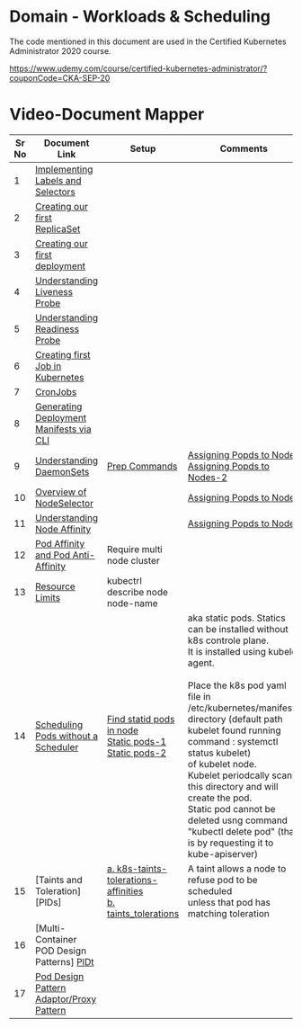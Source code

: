 # Domain - Workloads & Scheduling

The code mentioned in this document are used in the Certified Kubernetes Administrator 2020 course.

https://www.udemy.com/course/certified-kubernetes-administrator/?couponCode=CKA-SEP-20


# Video-Document Mapper

| Sr No | Document Link | Setup | Comments |
| ------ | ------ | ------ |------ |
| 1 | [Implementing Labels and Selectors][PlDa] |             |            |
| 2 | [Creating our first ReplicaSet][PlDb] |             |             |
| 3 | [Creating our first deployment][PlDc]|             |             |
| 4 | [Understanding Liveness Probe][PlDd] |             |             |
| 5 | [Understanding Readiness Probe][PlDe] |             |             |
| 6 | [Creating first Job in Kubernetes][PlDf] |             |             |
| 7 | [CronJobs][PlDg] |             |             |
| 8 | [Generating Deployment Manifests via CLI][PlDh] |             |             |
| 9 | [Understanding DaemonSets][PlDi] | [Prep Commands][PlDp]           | [Assigning Popds to Nodes][PlDh] <br/> [Assigning Popds to Nodes-2][PlDq]           |
| 10 | [Overview of NodeSelector][PlDj] |             |[Assigning Popds to Nodes][PlDh]            |
| 11 | [Understanding Node Affinity][PlDk] |             |[Assigning Popds to Nodes][PlDh]             |
| 12 | [Pod Affinity and Pod Anti-Affinity][PlDl] |  Require multi node cluster           |             |
| 13 | [Resource Limits][PlDm] | kubectrl describe node node-name            |             |
| 14 | [Scheduling Pods without a Scheduler][PlDn] | [Find statid pods in node][PlDr1]<br/>  [Static pods-1][PlDr2]<br/>  [Static pods-2][PlDr3]       | aka static pods. Statics can be installed without k8s controle plane. <br/> It is installed using kubelet agent. <br/> <br/> Place the k8s pod yaml file in /etc/kubernetes/manifests directory (default path kubelet found  running command :  systemctl status kubelet) <br/> of kubelet node.  <br/>Kubelet periodcally scan this directory and will create the pod.  <br/> Static pod cannot be deleted usng command "kubectl delete pod" (that is by requesting it to kube-apiserver)|
| 15 | [Taints and Toleration][PlDs] | [a. k8s-taints-tolerations-affinities][PlDs1]  <br/> [b. taints_tolerations][PlDs2]       | A taint allows a node to refuse pod to be scheduled  <br/> unless that pod has matching toleration            |
| 16 | [Multi-Container POD Design Patterns] [PlDt] |             |             |
| 17 | [Pod Design Pattern Adaptor/Proxy Pattern][PlDt1] |             |             |


   [PlDa]: <https://github.com/zealvora/certified-kubernetes-administrator/blob/master/Domain%202%20-%20Workloads%20%26%20Scheduling/labels.yaml>
   [PlDb]: <https://github.com/zealvora/certified-kubernetes-administrator/blob/master/Domain%202%20-%20Workloads%20%26%20Scheduling/replicaset.yaml>
   [PlDc]: <https://github.com/zealvora/certified-kubernetes-administrator/blob/master/Domain%202%20-%20Workloads%20%26%20Scheduling/deployment.yaml>
  [PlDd]: <https://github.com/zealvora/certified-kubernetes-administrator/blob/master/Domain%202%20-%20Workloads%20%26%20Scheduling/livenessprobe.yaml>
   [PlDe]: <https://github.com/zealvora/certified-kubernetes-administrator/blob/master/Domain%202%20-%20Workloads%20%26%20Scheduling/readinessprobe.yaml>
   [PlDf]: <https://github.com/zealvora/certified-kubernetes-administrator/blob/master/Domain%202%20-%20Workloads%20%26%20Scheduling/jobs.yaml>
   [PlDg]: <https://github.com/zealvora/certified-kubernetes-administrator/blob/master/Domain%202%20-%20Workloads%20%26%20Scheduling/cronjob.yaml>
[PlDh]: <https://github.com/zealvora/certified-kubernetes-administrator/blob/master/Domain%202%20-%20Workloads%20%26%20Scheduling/manifest-cli.md>
[PlDi]: <https://github.com/zealvora/certified-kubernetes-administrator/blob/master/Domain%202%20-%20Workloads%20%26%20Scheduling/daemonset.yaml>
[PlDj]: <https://github.com/zealvora/certified-kubernetes-administrator/blob/master/Domain%202%20-%20Workloads%20%26%20Scheduling/nodeSelector.yaml>
[PlDk]: <https://github.com/zealvora/certified-kubernetes-administrator/blob/master/Domain%202%20-%20Workloads%20%26%20Scheduling/node-affinity-combined.md>
[PlDl]: <https://github.com/zealvora/certified-kubernetes-administrator/blob/master/Domain%202%20-%20Workloads%20%26%20Scheduling/podaffinity-required.yaml>
[PlDm]: <https://github.com/zealvora/certified-kubernetes-administrator/blob/master/Domain%202%20-%20Workloads%20%26%20Scheduling/requests-limits.yaml>
[PlDn]: <https://github.com/zealvora/certified-kubernetes-administrator/blob/master/Domain%202%20-%20Workloads%20%26%20Scheduling/pod-without-scheduler.md>

[PlDo]: <https://kubernetes.io/docs/concepts/scheduling-eviction/assign-pod-node/#:~:text=Run%20kubectl%20get%20nodes%20to,the%20node%20you've%20chosen>
[PlDp]: <https://github.com/spectree/certified-kubernetes-administrator/blob/master/Command_Setup_Commands.md>
[PlDq]: <https://medium.com/kubernetes-tutorials/learn-how-to-assign-pods-to-nodes-in-kubernetes-using-nodeselector-and-affinity-features-e62c437f3cf8>

[PlDr1]: <https://stackoverflow.com/questions/65657808/how-to-identify-static-pods-via-kubectl-command>
[PlDr2]: <https://blog.mayadata.io/openebs/static-pods-in-kubernetes>
[PlDr3]:<https://kubernetes.io/docs/tasks/configure-pod-container/static-pod/>

[PlDs1]: <https://banzaicloud.com/blog/k8s-taints-tolerations-affinities/>
[PlDs2]: <https://docs.openshift.com/container-platform/3.6/admin_guide/scheduling/taints_tolerations.html>

[PlDt]: <https://rx-m.com/ckad-online-training/ckad-online-training-module-2/#ckadmod2-multicontainerpods>
[PlDt1]: <https://github.com/spectree/certified-kubernetes-administrator/blob/master/Domain%202%20-%20Workloads%20%26%20Scheduling/adapter.yaml>

